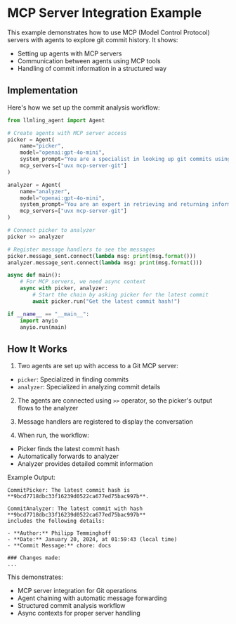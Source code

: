 # MCP Server Integration Example

This example demonstrates how to use MCP (Model Control Protocol) servers with agents to explore git commit history. It shows:
- Setting up agents with MCP servers
- Communication between agents using MCP tools
- Handling of commit information in a structured way

## Implementation

Here's how we set up the commit analysis workflow:

```python
from llmling_agent import Agent

# Create agents with MCP server access
picker = Agent(
    name="picker",
    model="openai:gpt-4o-mini",
    system_prompt="You are a specialist in looking up git commits using your tools from the current working directory.",
    mcp_servers=["uvx mcp-server-git"]
)

analyzer = Agent(
    name="analyzer",
    model="openai:gpt-4o-mini",
    system_prompt="You are an expert in retrieving and returning information about a specific commit from the current working directoy.",
    mcp_servers=["uvx mcp-server-git"]
)

# Connect picker to analyzer
picker >> analyzer

# Register message handlers to see the messages
picker.message_sent.connect(lambda msg: print(msg.format()))
analyzer.message_sent.connect(lambda msg: print(msg.format()))

async def main():
    # For MCP servers, we need async context
    async with picker, analyzer:
        # Start the chain by asking picker for the latest commit
        await picker.run("Get the latest commit hash!")

if __name__ == "__main__":
    import anyio
    anyio.run(main)
```

## How It Works

1. Two agents are set up with access to a Git MCP server:

- `picker`: Specialized in finding commits
- `analyzer`: Specialized in analyzing commit details

2. The agents are connected using `>>` operator, so the picker's output flows to the analyzer

3. Message handlers are registered to display the conversation

4. When run, the workflow:

- Picker finds the latest commit hash
- Automatically forwards to analyzer
- Analyzer provides detailed commit information

Example Output:
```
CommitPicker: The latest commit hash is **9bcd7718dbc33f16239d0522ca677ed75bac997b**.

CommitAnalyzer: The latest commit with hash **9bcd7718dbc33f16239d0522ca677ed75bac997b**
includes the following details:

- **Author:** Philipp Temminghoff
- **Date:** January 20, 2024, at 01:59:43 (local time)
- **Commit Message:** chore: docs

### Changes made:
...
```

This demonstrates:

- MCP server integration for Git operations
- Agent chaining with automatic message forwarding
- Structured commit analysis workflow
- Async contexts for proper server handling
